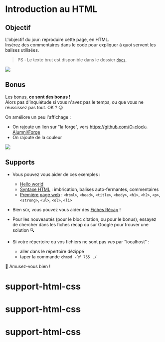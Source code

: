 # Introduction au HTML

## Objectif
L'objectif du jour: reproduire cette page, en HTML.  
Insérez des commentaires dans le code pour expliquer à quoi servent les balises utilisées.

> PS : Le texte brut est disponible dans le dossier [`docs`](docs/contenus.txt).

<kbd>![](docs/objectif.png)</kbd>

## Bonus
Les bonus, **ce sont des bonus !**  
Alors pas d'inquiétude si vous n'avez pas le temps, ou que vous ne réussissez pas tout. OK ? :wink:

On améliore un peu l'affichage :
* On rajoute un lien sur "la forge", vers https://github.com/O-clock-Alumni/Forge
* On rajoute de la couleur

<kbd>![](docs/bonus.png)</kbd>

## Supports
* Vous pouvez vous aider de ces exemples :  
  + [Hello world](exemples/index.html)
  + [Syntaxe HTML](exemples/syntaxe.html) : imbrication, balises auto-fermantes, commentaires
  + [Première page web](exemples/premiere-page.html) : `<html>`, `<head>`, `<title>`, `<body>`, `<h1>`, `<h2>`, `<p>`, `<strong>`, `<ul>`, `<ol>`, `<li>`

* Bien sûr, vous pouvez vous aider des [Fiches Récap](https://github.com/O-clock-Alumni/fiches-recap) !

* Pour les nouveautés (pour le bloc citation, ou pour le bonus), essayez de chercher dans les fiches récap ou sur Google pour trouver une solution :mag:

* Si votre répertoire ou vos fichiers ne sont pas _vus_ par "localhost" :
  - aller dans le répertoire dézippé
  - taper la commande `chmod -Rf 755 ./`

:cake: Amusez-vous bien !
# support-html-css
# support-html-css
# support-html-css
